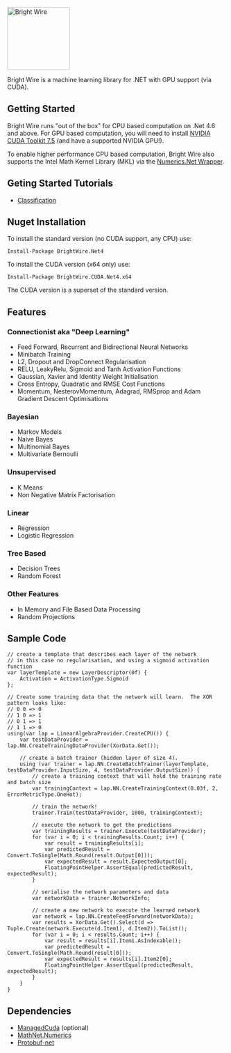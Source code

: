 <img src="http://www.jackdermody.net/Content/image/bright-wire.png" alt="Bright Wire" height="144" />

Bright Wire is a machine learning library for .NET with GPU support (via CUDA).

## Getting Started

Bright Wire runs "out of the box" for CPU based computation on .Net 4.6 and above.  For GPU based computation, you will need to install
[NVIDIA CUDA Toolkit 7.5](https://developer.nvidia.com/cuda-toolkit) (and have a supported NVIDIA GPU!).

To enable higher performance CPU based computation, Bright Wire also supports the Intel Math Kernel Library (MKL) 
via the [Numerics.Net Wrapper](http://numerics.mathdotnet.com/MKL.html).

## Geting Started Tutorials

* [Classification](http://www.jackdermody.net/brightwire/article/Introduction_to_Bright_Wire)

## Nuget Installation

To install the standard version (no CUDA support, any CPU) use:

```
Install-Package BrightWire.Net4
```

To install the CUDA version (x64 only) use:

```
Install-Package BrightWire.CUDA.Net4.x64
```
The CUDA version is a superset of the standard version.

## Features

### Connectionist aka "Deep Learning"
* Feed Forward, Recurrent and Bidirectional Neural Networks
* Minibatch Training
* L2, Dropout and DropConnect Regularisation
* RELU, LeakyRelu, Sigmoid and Tanh Activation Functions
* Gaussian, Xavier and Identity Weight Initialisation
* Cross Entropy, Quadratic and RMSE Cost Functions
* Momentum, NesterovMomentum, Adagrad, RMSprop and Adam Gradient Descent Optimisations

### Bayesian
* Markov Models
* Naive Bayes
* Multinomial Bayes
* Multivariate Bernoulli

### Unsupervised
* K Means
* Non Negative Matrix Factorisation

### Linear
* Regression
* Logistic Regression

### Tree Based
* Decision Trees
* Random Forest

### Other Features
* In Memory and File Based Data Processing
* Random Projections

## Sample Code
```
// create a template that describes each layer of the network
// in this case no regularisation, and using a sigmoid activation function 
var layerTemplate = new LayerDescriptor(0f) {
    Activation = ActivationType.Sigmoid
};

// Create some training data that the network will learn.  The XOR pattern looks like:
// 0 0 => 0
// 1 0 => 1
// 0 1 => 1
// 1 1 => 0
using(var lap = LinearAlgebraProvider.CreateCPU()) {
	var testDataProvider = lap.NN.CreateTrainingDataProvider(XorData.Get());

	// create a batch trainer (hidden layer of size 4).
	using (var trainer = lap.NN.CreateBatchTrainer(layerTemplate, testDataProvider.InputSize, 4, testDataProvider.OutputSize)) {
		// create a training context that will hold the training rate and batch size
		var trainingContext = lap.NN.CreateTrainingContext(0.03f, 2, ErrorMetricType.OneHot);

		// train the network!
		trainer.Train(testDataProvider, 1000, trainingContext);

		// execute the network to get the predictions
		var trainingResults = trainer.Execute(testDataProvider);
		for (var i = 0; i < trainingResults.Count; i++) {
			var result = trainingResults[i];
			var predictedResult = Convert.ToSingle(Math.Round(result.Output[0]));
			var expectedResult = result.ExpectedOutput[0];
			FloatingPointHelper.AssertEqual(predictedResult, expectedResult);
		}

		// serialise the network parameters and data
		var networkData = trainer.NetworkInfo;

		// create a new network to execute the learned network
		var network = lap.NN.CreateFeedForward(networkData);
		var results = XorData.Get().Select(d => Tuple.Create(network.Execute(d.Item1), d.Item2)).ToList();
		for (var i = 0; i < results.Count; i++) {
			var result = results[i].Item1.AsIndexable();
			var predictedResult = Convert.ToSingle(Math.Round(result[0]));
			var expectedResult = results[i].Item2[0];
			FloatingPointHelper.AssertEqual(predictedResult, expectedResult);
		}
	}
}
```

## Dependencies
* [ManagedCuda](https://github.com/kunzmi/managedCuda) (optional)
* [MathNet.Numerics](https://github.com/mathnet/mathnet-numerics)
* [Protobuf-net](https://github.com/mgravell/protobuf-net)
